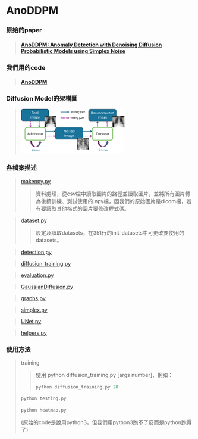 AnoDDPM
===
 ### 原始的paper
> #### [AnoDDPM: Anomaly Detection with Denoising Diffusion Probabilistic Models using Simplex Noise](https://ieeexplore.ieee.org/document/9857019 "游標顯示")
 ### 我們用的code  
> #### [AnoDDPM](https://github.com/Julian-Wyatt/AnoDDPM "游標顯示")

### Diffusion Model的架構圖
><img src="https://github.com/YiHsiu7893/RSNA_Anomaly_Detection/blob/main/AnoDDPM/pictures/diffusion_model_flow_chart.png" width=60% height=60%>

### 各檔案描述
> [makenpy.py](makenpy.py "游標顯示")
>> 資料處理，從csv檔中讀取圖片的路徑並讀取圖片，並將所有圖片轉為後續訓練、測試使用的.npy檔，因我們的原始圖片是dicom檔，若有要讀取其他格式的圖片要修改程式碼。

> [dataset.py](dataset.py "游標顯示")
>>設定及讀取datasets，在351行的init_datasets中可更改要使用的datasets。

> [detection.py](dataset.py "游標顯示")
>> 

> [diffusion_training.py](diffusion_training.py "游標顯示")
>> 

> [evaluation.py](evaluation.py "游標顯示")
>> 

> [GaussianDiffusion.py](GaussianDiffusion.py "游標顯示")
>> 

> [graphs.py](graphs.py "游標顯示")
>> 

> [simplex.py](simplex.py "游標顯示")
>>

> [UNet.py](UNet.py "游標顯示")
>> 

> [helpers.py](helpers.py "游標顯示")
>>

### 使用方法
> training
>>使用 python diffusion_training.py [args number]，例如：
>> 
>> ```python
>> python diffusion_training.py 28
>> ```
> 
> ```python
> python testing.py
> ```
> 
>  ```python
> python heatmap.py
> ```
>  (原始的code是說用python3，但我們用python3跑不了反而是python跑得了)
> 

